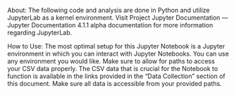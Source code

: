 About: The following code and analysis are done in Python and utilize JupyterLab as a kernel environment. Visit Project Jupyter Documentation — Jupyter Documentation 4.1.1 alpha documentation for more information regarding JupyterLab.

How to Use: The most optimal setup for this Jupyter Notebook is a Jupyter environment in which you can interact with Jupyter Notebooks. You can use any environment you would like. Make sure to allow for paths to access your CSV data properly. The CSV data that is crucial for the Notebook to function is available in the links provided in the “Data Collection” section of this document. Make sure all data is accessible from your provided paths.

